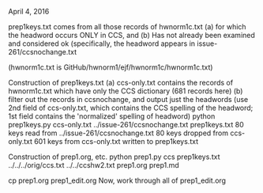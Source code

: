 April 4, 2016

prep1keys.txt comes from all those records of hwnorm1c.txt 
(a) for which the headword occurs ONLY in CCS, and
(b) Has not already been examined and considered ok  (specifically,
  the headword appears in issue-261/ccsnochange.txt

(hwnorm1c.txt is GitHub/hwnorm1/ejf/hwnorm1c/hwnorm1c.txt)

Construction of prep1keys.txt
(a) ccs-only.txt contains the records of hwnorm1c.txt which have only
    the CCS dictionary  (681 records here)
(b) filter out the records in ccsnochange, and output just the headwords
   (use 2nd field of ccs-only.txt, which contains the CCS spelling of the
    headword; 1st field contains the 'normalized' spelling of headword)
python prep1keys.py ccs-only.txt ../issue-261/ccsnochange.txt prep1keys.txt
80 keys read from ../issue-261/ccsnochange.txt
80 keys dropped from ccs-only.txt
601 keys from ccs-only.txt written to prep1keys.txt

Construction of prep1.org, etc.
python prep1.py ccs prep1keys.txt ../../../orig/ccs.txt ../../ccshw2.txt prep1.org prep1.md

cp prep1.org prep1_edit.org
Now, work through all of prep1_edit.org
